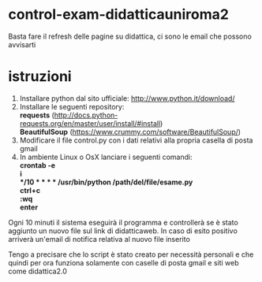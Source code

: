 # control-exam-didatticauniroma2
Basta fare il refresh delle pagine su didattica, ci sono le email che possono avvisarti

# istruzioni

1) Installare python dal sito ufficiale: http://www.python.it/download/<br />
2) Installare le seguenti repository:<br />
<b>requests</b> (http://docs.python-requests.org/en/master/user/install/#install) <br />
<b>BeautifulSoup</b> (https://www.crummy.com/software/BeautifulSoup/) <br />
3) Modificare il file control.py con i dati relativi alla propria casella di posta gmail<br />
3) In ambiente Linux o OsX lanciare i seguenti comandi:<br />
<b>crontab -e</b><br />
<b>i</b><br />
<b>*/10 * * * * /usr/bin/python /path/del/file/esame.py</b><br />
<b>ctrl+c</b><br />
<b>:wq</b><br />
<b>enter</b><br />

Ogni 10 minuti il sistema eseguirà il programma e controllerà se è stato aggiunto un nuovo file sul link di didatticaweb. In caso di esito positivo arriverà un'email di notifica relativa al nuovo file inserito<br />

Tengo a precisare che lo script è stato creato per necessità personali e che quindi per ora funziona solamente con caselle di posta gmail e siti web come didattica2.0

